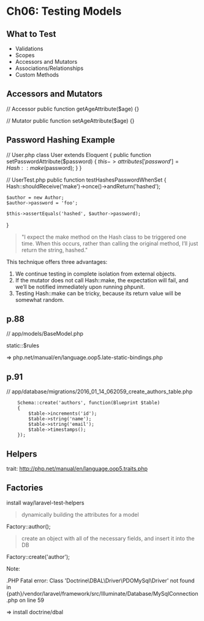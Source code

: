 # Ch06: Testing Models #

## What to Test ##

- Validations
- Scopes
- Accessors and Mutators
- Associations/Relationships
- Custom Methods

## Accessors and Mutators ##

// Accessor
public function getAgeAttribute($age) {}

// Mutator
public function setAgeAttribute($age) {}

## Password Hashing Example ##

// User.php
class User extends Eloquent {
    public function setPasswordAttribute($password)
    {
        $this->attributes['password'] = Hash::make($password);
    }
}

// UserTest.php
public function testHashesPasswordWhenSet
{
    Hash::shouldReceive('make')->once()->andReturn('hashed');

    $author = new Author;
    $author->password = 'foo';

    $this->assertEquals('hashed', $author->password);
}

> "I expect the make method on the Hash class to be triggered one time. When this occurs,
rather than calling the original method, I’ll just return the string, hashed."

This technique offers three advantages:

1. We continue testing in complete isolation from external objects.
2. If the mutator does not call Hash::make, the expectation will fail, and we’ll be notified immediately upon running phpunit.
3. Testing Hash::make can be tricky, because its return value will be somewhat random.

p.88
------

// app/models/BaseModel.php

static::$rules

=> php.net/manual/en/language.oop5.late-static-bindings.php

p.91
------

// app/database/migrations/2016_01_14_062059_create_authors_table.php

        Schema::create('authors', function(Blueprint $table)
        {
            $table->increments('id');
            $table->string('name');
            $table->string('email');
            $table->timestamps();
        });

## Helpers ##

trait: http://php.net/manual/en/language.oop5.traits.php

## Factories ##

install way/laravel-test-helpers

> dynamically building the attributes for a model

Factory::author();

> create an object with all of the necessary fields, and insert it into the DB

Factory::create('author');

Note:

.PHP Fatal error:  Class 'Doctrine\DBAL\Driver\PDOMySql\Driver' not found in {path}/vendor/laravel/framework/src/Illuminate/Database/MySqlConnection.php on line 59

=> install doctrine/dbal


